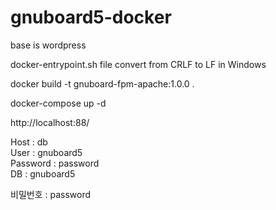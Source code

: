 # gnuboard5-docker

base is wordpress

docker-entrypoint.sh file convert from CRLF to LF in Windows 

docker build -t gnuboard-fpm-apache:1.0.0 .

docker-compose up -d

http://localhost:88/

Host : db    
User : gnuboard5    
Password : password    
DB : gnuboard5    

비밀번호 : password
